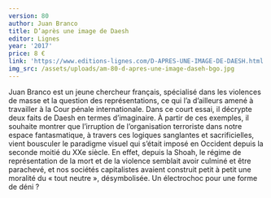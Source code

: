 ```yaml
---
version: 80
author: Juan Branco
title: D’après une image de Daesh
editor: Lignes
year: '2017'
price: 8 €
link: 'https://www.editions-lignes.com/D-APRES-UNE-IMAGE-DE-DAESH.html'
img_src: /assets/uploads/am-80-d-apres-une-image-daseh-bgo.jpg
---
```

Juan Branco est un jeune chercheur français, spécialisé dans les violences de masse
 et la question des représentations, ce qui l’a d’ailleurs amené à travailler à la Cour
 pénale internationale. Dans ce court essai, il décrypte deux faits de Daesh en termes
 d’imaginaire. À partir de ces exemples, il souhaite montrer que l’irruption de l’organisation
 terroriste dans notre espace fantasmatique, à travers ces
 logiques sanglantes et sacrificielles, vient bousculer le paradigme
 visuel qui s’était imposé en Occident depuis la seconde moitié du
 XXe siècle. En effet, depuis la Shoah, le régime de représentation de
 la mort et de la violence semblait avoir culminé et être parachevé, et
 nos sociétés capitalistes avaient construit petit à petit une moralité
 du « tout neutre », désymbolisée. Un électrochoc pour une forme
 de déni ?
